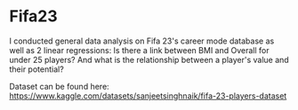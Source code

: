 # Fifa23
I conducted general data analysis on Fifa 23's career mode database as well as 2 linear regressions: Is there a link between BMI and Overall for under 25 players? And what is the relationship between a player's value and their potential?


Dataset can be found here: https://www.kaggle.com/datasets/sanjeetsinghnaik/fifa-23-players-dataset
